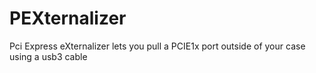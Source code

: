 PEXternalizer
=============

Pci Express eXternalizer lets you pull a PCIE1x port outside of your case using a usb3 cable

